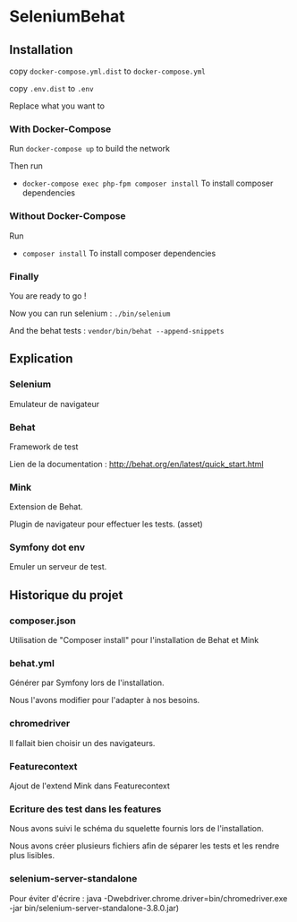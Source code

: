 # SeleniumBehat

## Installation
copy ``docker-compose.yml.dist`` to ``docker-compose.yml``

copy ``.env.dist`` to ``.env``

Replace what you want to

### With Docker-Compose
Run ``docker-compose up`` to build the network

Then run 

* ``docker-compose exec php-fpm composer install`` To install composer dependencies

### Without Docker-Compose
Run

* ``composer install`` To install composer dependencies

### Finally
You are ready to go !

Now you can run selenium : ``./bin/selenium``

And the behat tests : ``vendor/bin/behat --append-snippets``

## Explication

### Selenium
Emulateur de navigateur

### Behat
Framework de test

Lien de la documentation : http://behat.org/en/latest/quick_start.html

### Mink
Extension de Behat.

Plugin de navigateur pour effectuer les tests. (asset)

### Symfony dot env
Emuler un serveur de test.

## Historique du projet

### composer.json 
Utilisation de "Composer install" pour l'installation de Behat et Mink

### behat.yml 
Générer par Symfony lors de l'installation. 

Nous l'avons modifier pour l'adapter à nos besoins.

### chromedriver 
Il fallait bien choisir un des navigateurs.

### Featurecontext 
Ajout de l'extend Mink dans Featurecontext

### Ecriture des test dans les features
Nous avons suivi le schéma du squelette fournis lors de l'installation.

Nous avons créer plusieurs fichiers afin de séparer les tests et les rendre plus lisibles.

### selenium-server-standalone
Pour éviter d'écrire : 
java -Dwebdriver.chrome.driver=bin/chromedriver.exe -jar bin/selenium-server-standalone-3.8.0.jar)
